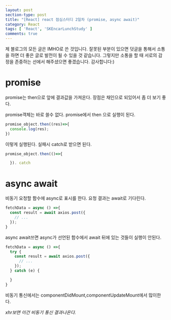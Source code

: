 ```yaml
---
layout: post
section-type: post
title: "[React] react 점심스터디 2일차 (promise, async await)"
category: React
tags: [ 'React', 'SKEncarLunchStudy' ]
comments: true
---
```

제 블로그의 모든 글은 IMHO로 쓴 것입니다.
잘못된 부분이 있으면 덧글을 통해서 소통을 하면 더 좋은 글로 발전이 될 수 있을 것 같습니다.
그렇지만 소통을 할 때 서로의 감정을 존중하는 선에서 해주셨으면 좋겠습니다.
감사합니다:)


# promise
promise는 then으로 앞에 결과값을 가져온다.
장점은 채인으로 되있어서 좀 더 보기 좋다.

promise객체는 바로 쓸수 없다.
promise에서 then 으로 실행이 된다.

``` js
promise_object.then((res)=>{
  console.log(res);
})
```
이렇게 실행된다.
실패시 catch로 받으면 된다.
``` js
promise_object.then(()=>{

  }). catch
  ```
# async await
비동기 요청할 함수에 async로 표시를 한다.
요청 결과는 await로 기다린다.
``` js
fetchData = async () =>{
  const result = await axios.post({
    // ...
  });
}
```
async await쓰면 async가 선언된 함수에서 await 뒤에 있는 것들이 실행이 안된다.

``` js
fetchData = async () =>{
  try {
    const result = await axios.post({
      // ...
    });
  } catch (e) {

  }
}
```


비동기 통신에서는 componentDidMount,componentUpdateMount에서 많이한다.


*xhr보면 이건 비동기 통신 결과나온다.*
